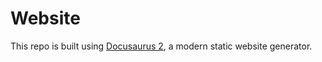 # Website

This repo is built using [Docusaurus 2](https://docusaurus.io/), a modern static website generator.
